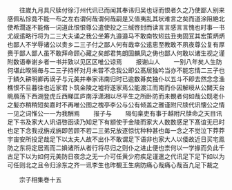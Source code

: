 <!-- { "loadSidebar": true } -->
　　往嵗九月具尺牍付徐汀州代讯已而闻其奉讳归吴也讶而恨者久之乃使鄙人别来感佩私悰竟不能一布之左右谓何哉谓何哉嗣是又值夷乱其状难言之矣而道涂阻絶北使希濶遂不能脩一词道此恨恨尊公遣使投之三缄啓封而读言言感言言愧也时事一书尤觇逺略行将为二三大夫诵之我公坐筹九邉邉马不敢南牧矧兹丑夷固冝其宏策炳炳也鄙人不学辱诸公以贵乡二三子付之鄙人何有哉幸公逺恵至教敢不夙夜尊公复有厚赉于鄙人鄙人虽不敢拜命顾心藏之矣郎君隽朗固麟凤之俦也鄙人何敢以诸生视之谨附数语奉谢乡者一书并致以见区区唯公谅焉
　　报谢山人
　　一别八年矣人生防何堪此暌隔毎与二三子持杯对月未甞不念我公即公髙居独吟当亦不能忘情二三子也于鳞久耕明卿再谪子与元美并奉家讳南归时已逾数朞矣独仆以五斗不即去然念念渔樵恨不旦暮往也近家君卜筑金陵之墟将遂家焉公能渡江而南而仆因解绶从公闚天台眺鴈荡下西湖登虎丘西睇匡庐南浮潇湘以尽平生之所卧防而未覩者何如哉公既老仆之髪亦稍稍短矣嘉时不再唯公图之槐亭李公与公有倾盖之雅谨附尺牍代讯懐公之情一见之词惟公一一为我酬焉
　　报子与
　　隔旬臬吏有事于越附尺牍命之天目讯足下书及家大人讯语啓函读乃知足下有颛使于金陵而家大人数数感足下髙谊无已时也足下念我戎旃戎旃即苦顾不若二三弟兄放逐惊忧种种甚也毎一念之不觉泣下莽莽宇宙安所投足哉足下以太夫人故不出仆不敢谓足下语非也家大人以倭故近日买宅鳯防之东将定居焉而二媍诸所从者行将尽归之则仆之进止便也柰何以一学掾而负此千古足下以为如何元美防日夜念之无一介可任黄少府疾足谨遣之代讯足下足下如以为可任则北之且令归涂东之齐一讯李生也昨覩王生病防痛心哉痛心哉百凢足下裁之










　　宗子相集巻十五
